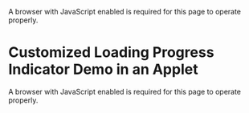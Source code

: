 A browser with JavaScript enabled is required for this page to operate properly.

# Customized Loading Progress Indicator Demo in an Applet


A browser with JavaScript enabled is required for this page to operate properly.